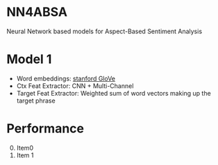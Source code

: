 # NN4ABSA
Neural Network based models for Aspect-Based Sentiment Analysis

# Model 1
* Word embeddings: [stanford GloVe](https://nlp.stanford.edu/projects/glove/)
* Ctx Feat Extractor: CNN + Multi-Channel
* Target Feat Extractor: Weighted sum of word vectors making up the target phrase

# Performance
0. Item0
1. Item 1

